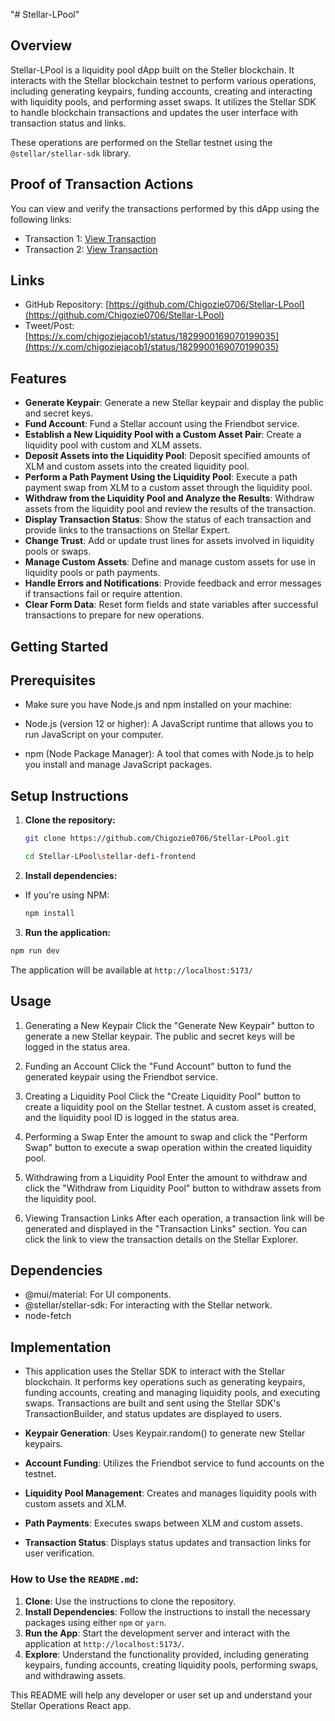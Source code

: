 "# Stellar-LPool"

## Overview

Stellar-LPool is a liquidity pool dApp built on the Steller blockchain. It interacts with the Stellar blockchain testnet to perform various operations, including generating keypairs, funding accounts, creating and interacting with liquidity pools, and performing asset swaps. It utilizes the Stellar SDK to handle blockchain transactions and updates the user interface with transaction status and links.

These operations are performed on the Stellar testnet using the `@stellar/stellar-sdk` library.

## Proof of Transaction Actions

You can view and verify the transactions performed by this dApp using the following links:

- Transaction 1: [View Transaction](https://stellar.expert/explorer/testnet/tx/7352d1e2c32e27153a1453281d8db3e52ed5b144cec5c0e4c1c50f71d7db3762)
- Transaction 2: [View Transaction](https://stellar.expert/explorer/testnet/tx/61e3c220768fe259adb606cdfd78dfdcf437776018318f20ab05099e1a34aa5c)

## Links

- GitHub Repository: [https://github.com/Chigozie0706/Stellar-LPool](https://github.com/Chigozie0706/Stellar-LPool)
- Tweet/Post: [https://x.com/chigoziejacob1/status/1829900169070199035](https://x.com/chigoziejacob1/status/1829900169070199035)

## Features

- **Generate Keypair**: Generate a new Stellar keypair and display the public and secret keys.
- **Fund Account**: Fund a Stellar account using the Friendbot service.
- **Establish a New Liquidity Pool with a Custom Asset Pair**: Create a liquidity pool with custom and XLM assets.
- **Deposit Assets into the Liquidity Pool**: Deposit specified amounts of XLM and custom assets into the created liquidity pool.
- **Perform a Path Payment Using the Liquidity Pool**: Execute a path payment swap from XLM to a custom asset through the liquidity pool.
- **Withdraw from the Liquidity Pool and Analyze the Results**: Withdraw assets from the liquidity pool and review the results of the transaction.
- **Display Transaction Status**: Show the status of each transaction and provide links to the transactions on Stellar Expert.
- **Change Trust**: Add or update trust lines for assets involved in liquidity pools or swaps.
- **Manage Custom Assets**: Define and manage custom assets for use in liquidity pools or path payments.
- **Handle Errors and Notifications**: Provide feedback and error messages if transactions fail or require attention.
- **Clear Form Data**: Reset form fields and state variables after successful transactions to prepare for new operations.

## Getting Started

## Prerequisites

- Make sure you have Node.js and npm installed on your machine:

- Node.js (version 12 or higher): A JavaScript runtime that allows you to run JavaScript on your computer.
- npm (Node Package Manager): A tool that comes with Node.js to help you install and manage JavaScript packages.

## Setup Instructions

1. **Clone the repository:**

   ```bash
   git clone https://github.com/Chigozie0706/Stellar-LPool.git
   ```

   ```bash
   cd Stellar-LPool\stellar-defi-frontend
   ```

2. **Install dependencies:**

- If you're using NPM:

  ```bash
  npm install
  ```

3. **Run the application:**

```bash
npm run dev
```

The application will be available at `http://localhost:5173/`

## Usage

1. Generating a New Keypair
   Click the "Generate New Keypair" button to generate a new Stellar keypair. The public and secret keys will be logged in the status area.

2. Funding an Account
   Click the "Fund Account" button to fund the generated keypair using the Friendbot service.

3. Creating a Liquidity Pool
   Click the "Create Liquidity Pool" button to create a liquidity pool on the Stellar testnet. A custom asset is created, and the liquidity pool ID is logged in the status area.

4. Performing a Swap
   Enter the amount to swap and click the "Perform Swap" button to execute a swap operation within the created liquidity pool.

5. Withdrawing from a Liquidity Pool
   Enter the amount to withdraw and click the "Withdraw from Liquidity Pool" button to withdraw assets from the liquidity pool.

6. Viewing Transaction Links
   After each operation, a transaction link will be generated and displayed in the "Transaction Links" section. You can click the link to view the transaction details on the Stellar Explorer.

## Dependencies

- @mui/material: For UI components.
- @stellar/stellar-sdk: For interacting with the Stellar network.
- node-fetch

## Implementation

- This application uses the Stellar SDK to interact with the Stellar blockchain. It performs key operations such as generating keypairs, funding accounts, creating and managing liquidity pools, and executing swaps. Transactions are built and sent using the Stellar SDK's TransactionBuilder, and status updates are displayed to users.

- **Keypair Generation**: Uses Keypair.random() to generate new Stellar keypairs.
- **Account Funding**: Utilizes the Friendbot service to fund accounts on the testnet.
- **Liquidity Pool Management**: Creates and manages liquidity pools with custom assets and XLM.
- **Path Payments**: Executes swaps between XLM and custom assets.
- **Transaction Status**: Displays status updates and transaction links for user verification.

### How to Use the `README.md`:

1. **Clone**: Use the instructions to clone the repository.
2. **Install Dependencies**: Follow the instructions to install the necessary packages using either `npm` or `yarn`.
3. **Run the App**: Start the development server and interact with the application at `http://localhost:5173/`.
4. **Explore**: Understand the functionality provided, including generating keypairs, funding accounts, creating liquidity pools, performing swaps, and withdrawing assets.

This README will help any developer or user set up and understand your Stellar Operations React app.

